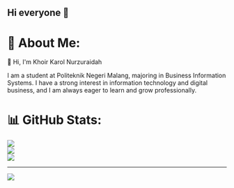 ## Hi everyone 👋

<!--
**khoirkanzura/khoirkanzura** is a ✨ _special_ ✨ repository because its `README.md` (this file) appears on your GitHub profile.

Here are some ideas to get you started:

- 🔭 I’m currently working on ...
- 🌱 I’m currently learning ...
- 👯 I’m looking to collaborate on ...
- 🤔 I’m looking for help with ...
- 💬 Ask me about ...
- 📫 How to reach me: ...
- 😄 Pronouns: ...
- ⚡ Fun fact: ...
-->
# 💫 About Me:
👋 Hi, I'm Khoir Karol Nurzuraidah

I am a student at Politeknik Negeri Malang, majoring in Business Information Systems. I have a strong interest in information technology and digital business, and I am always eager to learn and grow professionally.


# 📊 GitHub Stats:
![](https://github-readme-stats.vercel.app/api?username=khoirkanzura&theme=nightowl&hide_border=false&include_all_commits=true&count_private=true)<br/>
![](https://nirzak-streak-stats.vercel.app/?user=khoirkanzura&theme=nightowl&hide_border=false)<br/>
![](https://github-readme-stats.vercel.app/api/top-langs/?username=khoirkanzura&theme=nightowl&hide_border=false&include_all_commits=true&count_private=true&layout=compact)

---
[![](https://visitcount.itsvg.in/api?id=khoirkanzura&icon=0&color=0)](https://visitcount.itsvg.in)

<!-- Proudly created with GPRM ( https://gprm.itsvg.in ) -->
<!-- Proudly created with GPRM ( https://gprm.itsvg.in ) -->
